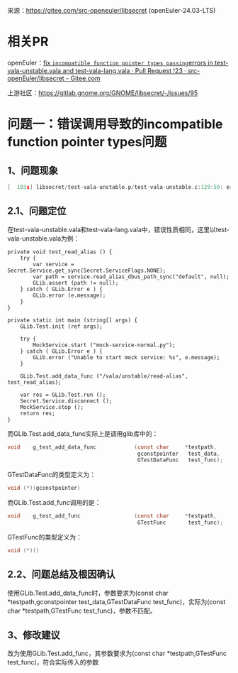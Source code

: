 来源：https://gitee.com/src-openeuler/libsecret (openEuler-24.03-LTS)

# 相关PR

openEuler：[fix `incompatible function pointer types passing`errors in test-vala-unstable.vala and test-vala-lang.vala · Pull Request !23 · src-openEuler/libsecret - Gitee.com](https://gitee.com/src-openeuler/libsecret/pulls/23)

上游社区：https://gitlab.gnome.org/GNOME/libsecret/-/issues/95

# 问题一：错误调用导致的incompatible function pointer types问题

## 1、问题现象

```c
[  103s] libsecret/test-vala-unstable.p/test-vala-unstable.c:129:59: error: incompatible function pointer types passing 'void (gpointer)' (aka 'void (void *)') to parameter of type 'GTestDataFunc' (aka 'void (*)(const void *)') [-Wincompatible-function-pointer-types]
```

## 2.1、问题定位

在test-vala-unstable.vala和test-vala-lang.vala中，错误性质相同，这里以test-vala-unstable.vala为例：

```vala
private void test_read_alias () {
	try {
		var service = Secret.Service.get_sync(Secret.ServiceFlags.NONE);
		var path = service.read_alias_dbus_path_sync("default", null);
		GLib.assert (path != null);
	} catch ( GLib.Error e ) {
		GLib.error (e.message);
	}
}

private static int main (string[] args) {
	GLib.Test.init (ref args);

	try {
		MockService.start ("mock-service-normal.py");
	} catch ( GLib.Error e ) {
		GLib.error ("Unable to start mock service: %s", e.message);
	}

	GLib.Test.add_data_func ("/vala/unstable/read-alias", test_read_alias);

	var res = GLib.Test.run ();
	Secret.Service.disconnect ();
	MockService.stop ();
	return res;
}
```

而GLib.Test.add_data_func实际上是调用glib库中的：

```c
void    g_test_add_data_func            (const char     *testpath,
                                         gconstpointer   test_data,
                                         GTestDataFunc   test_func);
```

GTestDataFunc的类型定义为：

```c
void (*)(gconstpointer)
```

而GLib.Test.add_func调用的是：

```c
void    g_test_add_func                 (const char     *testpath,
                                         GTestFunc       test_func);
```

GTestFunc的类型定义为：

```c
void (*)()
```

## 2.2、问题总结及根因确认

使用GLib.Test.add\_data\_func时，参数要求为(const char \*testpath,gconstpointer test\_data,GTestDataFunc test\_func)，实际为(const char \*testpath,GTestFunc test\_func)，参数不匹配。

## 3、修改建议

改为使用GLib.Test.add\_func，其参数要求为(const char \*testpath,GTestFunc test\_func)，符合实际传入的参数